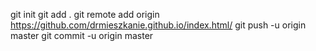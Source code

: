 git init
git add .
git remote add origin https://github.com/drmieszkanie.github.io/index.html/
git push -u origin master
git commit -u origin master

